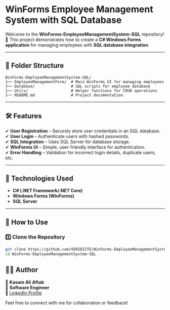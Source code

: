 
# **WinForms Employee Management System with SQL Database**

Welcome to the **WinForms-EmployeeManagementSystem-SQL** repository! 🚀 This project demonstrates how to create a **C# Windows Forms application** for managing employees with **SQL database integration**.


---


## **📂 Folder Structure**  

```
WinForms-EmployeeManagementSystem-SQL/
├── EmployeeManagementForm/  # Main WinForms UI for managing employees
├── Database/                # SQL scripts for employee database
├── Utils/                   # Helper functions for CRUD operations
├── README.md                # Project documentation
```

---

## **🛠 Features**  

✔ **User Registration** – Securely store user credentials in an SQL database.  
✔ **User Login** – Authenticate users with hashed passwords.  
✔ **SQL Integration** – Uses SQL Server for database storage.  
✔ **WinForms UI** – Simple, user-friendly interface for authentication.  
✔ **Error Handling** – Validation for incorrect login details, duplicate users, etc.  

---

## **📌 Technologies Used**  

- **C# (.NET Framework/.NET Core)**  
- **Windows Forms (WinForms)**  
- **SQL Server**  

---

## **📖 How to Use**  

### **1️⃣ Clone the Repository**  

```bash
git clone https://github.com/VERIDIITE/WinForms-EmployeeManagementSystem-SQL.git
cd WinForms-EmployeeManagementSystem-SQL
```

## **👨‍💻 Author**  

👤 **Kasam Ali Aftab**  
💼 **Software Engineer**  
📎 [LinkedIn Profile](#)  

Feel free to connect with me for collaboration or feedback! 
